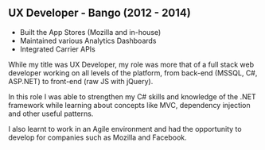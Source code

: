 ## UX Developer - Bango (2012 - 2014)

* Built the App Stores (Mozilla and in-house)
* Maintained various Analytics Dashboards
* Integrated Carrier APIs

While my title was UX Developer, my role was more that of a full stack web developer working on all levels of the platform, from back-end (MSSQL, C#, ASP.NET) to front-end (raw JS with jQuery).

In this role I was able to strengthen my C# skills and knowledge of the .NET framework while learning about concepts like MVC, dependency injection and other useful patterns.

I also learnt to work in an Agile environment and had the opportunity to develop for companies such as Mozilla and Facebook.
